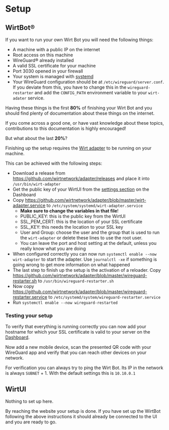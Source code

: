 # Setup

## WirtBot®

If you want to run your own Wirt Bot you will need the following things:

- A machine with a public IP on the internet
- Root access on this machine
- WireGuard® already installed
- A valid SSL certificate for your machine
- Port 3030 opened in your firewall
- Your system is managed with [systemd](https://en.wikipedia.org/wiki/Systemd)
- Your WireGuard configuration should be at `/etc/wireguard/server.conf`. If you deviate from this, you have to change this in the `wireguard-restarter` and add the `CONFIG_PATH` environment variable to your `wirt-adater` service.

Having these things is the first **80%** of finishing your Wirt Bot and you should find plenty of documentation about these things on the internet.

If you come across a good one, or have vast knowledge about these topics, contributions to this documentation is highly encouraged!

But what about the last **20%**?

Finishing up the setup requires the [Wirt adapter](https://github.com/wirtnetwork/adapter/) to be running on your machine.

This can be achieved with the following steps:

- Download a release from https://github.com/wirtnetwork/adapter/releases and place it into `/usr/bin/wirt-adapter`
- Get the public key of your WirtUI from the [settings section](https://wirt.network/dashboard) on the Dashboard
- Copy https://github.com/wirtnetwork/adapter/blob/master/wirt-adapter.service to `/etc/system/systemd/wirt-adapter.service`
  - **Make sure to change the variables in that file**!
  - PUBLIC_KEY: this is the public key from the WirtUI
  - SSL_PEM_CERT: this is the location of your SSL certificate
  - SSL_KEY: this needs the location to your SSL key
  - User and Group: choose the user and the group that is used to run the `wirt-adapter` or delete these lines to use the root user.
  - You can leave the port and host setting at the default, unless you really know what you are doing
- When configured correctly you can now run `systemctl enable --now wirt-adapter` to start the adapter. Use `journalctl -xe` if something is going wrong to get more information on what happened
- The last step to finish up the setup is the activation of a reloader. Copy https://github.com/wirtnetwork/adapter/blob/master/wireguard-restarter.sh to `/usr/bin/wireguard-restarter.sh`
- Now copy https://github.com/wirtnetwork/adapter/blob/master/wireguard-restarter.service to `/etc/systemd/system/wireguard-restarter.service`
- Run `systemctl enable --now wireguard-restarted`

### Testing your setup

To verify that everything is running correctly you can now add your hostname for which your SSL certificate is valid to your server on the [Dashboard](https://wirt.network/dashboard).

Now add a new mobile device, scan the presented QR code with your WireGuard app and verify that you can reach other devices on your network.

For verification you can always try to ping the Wirt Bot. Its IP in the network is always `SUBNET` + 1. With the default settings this is `10.10.0.1`

## WirtUI

Nothing to set up here.

By reaching the website your setup is done. If you have set up the WirtBot following the above instructions it should already be connected to the UI and you are ready to go.
